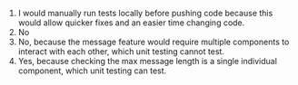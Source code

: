 1) I would manually run tests locally before pushing code because this would allow quicker fixes and an easier time changing code.
2) No
3) No, because the message feature would require multiple components to interact with each other, which unit testing cannot test.
4) Yes, because checking the max message length is a single individual component, which unit testing can test.
